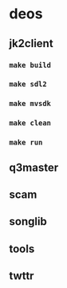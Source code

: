 # deos

## jk2client

### `make build`

### `make sdl2`

### `make mvsdk`

### `make clean`

### `make run`

## q3master

## scam

## songlib

## tools

## twttr
